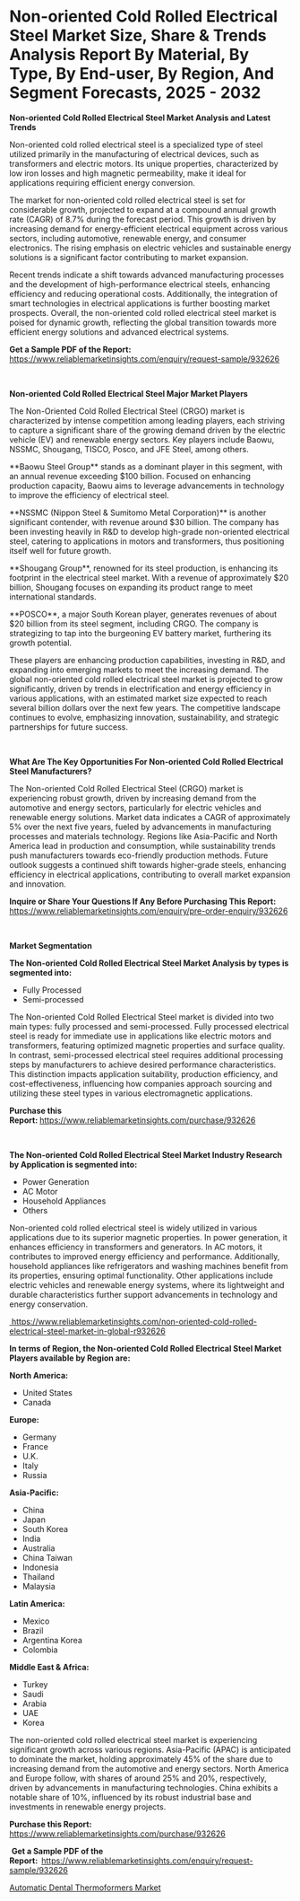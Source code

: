 <p><h1>Non-oriented Cold Rolled Electrical Steel Market Size, Share & Trends Analysis Report By Material, By Type, By End-user, By Region, And Segment Forecasts, 2025 - 2032</h1></p><p><strong>Non-oriented Cold Rolled Electrical Steel Market Analysis and Latest Trends</strong></p>
<p><p>Non-oriented cold rolled electrical steel is a specialized type of steel utilized primarily in the manufacturing of electrical devices, such as transformers and electric motors. Its unique properties, characterized by low iron losses and high magnetic permeability, make it ideal for applications requiring efficient energy conversion.</p><p>The market for non-oriented cold rolled electrical steel is set for considerable growth, projected to expand at a compound annual growth rate (CAGR) of 8.7% during the forecast period. This growth is driven by increasing demand for energy-efficient electrical equipment across various sectors, including automotive, renewable energy, and consumer electronics. The rising emphasis on electric vehicles and sustainable energy solutions is a significant factor contributing to market expansion.</p><p>Recent trends indicate a shift towards advanced manufacturing processes and the development of high-performance electrical steels, enhancing efficiency and reducing operational costs. Additionally, the integration of smart technologies in electrical applications is further boosting market prospects. Overall, the non-oriented cold rolled electrical steel market is poised for dynamic growth, reflecting the global transition towards more efficient energy solutions and advanced electrical systems.</p></p>
<p><strong>Get a Sample PDF of the Report:&nbsp;</strong> <a href="https://www.reliablemarketinsights.com/enquiry/request-sample/932626?utm_campaign=3015&utm_medium=2&utm_source=Github&utm_content=ia&utm_term=21032025&utm_id=non-oriented-cold-rolled-electrical-steel">https://www.reliablemarketinsights.com/enquiry/request-sample/932626</a></p>
<p>&nbsp;</p>
<p><strong>Non-oriented Cold Rolled Electrical Steel Major Market Players</strong></p>
<p><p>The Non-Oriented Cold Rolled Electrical Steel (CRGO) market is characterized by intense competition among leading players, each striving to capture a significant share of the growing demand driven by the electric vehicle (EV) and renewable energy sectors. Key players include Baowu, NSSMC, Shougang, TISCO, Posco, and JFE Steel, among others.</p><p>**Baowu Steel Group** stands as a dominant player in this segment, with an annual revenue exceeding $100 billion. Focused on enhancing production capacity, Baowu aims to leverage advancements in technology to improve the efficiency of electrical steel.</p><p>**NSSMC (Nippon Steel & Sumitomo Metal Corporation)** is another significant contender, with revenue around $30 billion. The company has been investing heavily in R&D to develop high-grade non-oriented electrical steel, catering to applications in motors and transformers, thus positioning itself well for future growth.</p><p>**Shougang Group**, renowned for its steel production, is enhancing its footprint in the electrical steel market. With a revenue of approximately $20 billion, Shougang focuses on expanding its product range to meet international standards.</p><p>**POSCO**, a major South Korean player, generates revenues of about $20 billion from its steel segment, including CRGO. The company is strategizing to tap into the burgeoning EV battery market, furthering its growth potential.</p><p>These players are enhancing production capabilities, investing in R&D, and expanding into emerging markets to meet the increasing demand. The global non-oriented cold rolled electrical steel market is projected to grow significantly, driven by trends in electrification and energy efficiency in various applications, with an estimated market size expected to reach several billion dollars over the next few years. The competitive landscape continues to evolve, emphasizing innovation, sustainability, and strategic partnerships for future success.</p></p>
<p>&nbsp;</p>
<p><strong>What Are The Key Opportunities For Non-oriented Cold Rolled Electrical Steel Manufacturers?</strong></p>
<p><p>The Non-oriented Cold Rolled Electrical Steel (CRGO) market is experiencing robust growth, driven by increasing demand from the automotive and energy sectors, particularly for electric vehicles and renewable energy solutions. Market data indicates a CAGR of approximately 5% over the next five years, fueled by advancements in manufacturing processes and materials technology. Regions like Asia-Pacific and North America lead in production and consumption, while sustainability trends push manufacturers towards eco-friendly production methods. Future outlook suggests a continued shift towards higher-grade steels, enhancing efficiency in electrical applications, contributing to overall market expansion and innovation.</p></p>
<p><strong>Inquire or Share Your Questions If Any Before Purchasing This Report:</strong> <a href="https://www.reliablemarketinsights.com/enquiry/pre-order-enquiry/932626?utm_campaign=3015&utm_medium=2&utm_source=Github&utm_content=ia&utm_term=21032025&utm_id=non-oriented-cold-rolled-electrical-steel">https://www.reliablemarketinsights.com/enquiry/pre-order-enquiry/932626</a></p>
<p>&nbsp;</p>
<p><strong>Market Segmentation</strong></p>
<p><strong>The Non-oriented Cold Rolled Electrical Steel Market Analysis by types is segmented into:</strong></p>
<p><ul><li>Fully Processed</li><li>Semi-processed</li></ul></p>
<p><p>The Non-oriented Cold Rolled Electrical Steel market is divided into two main types: fully processed and semi-processed. Fully processed electrical steel is ready for immediate use in applications like electric motors and transformers, featuring optimized magnetic properties and surface quality. In contrast, semi-processed electrical steel requires additional processing steps by manufacturers to achieve desired performance characteristics. This distinction impacts application suitability, production efficiency, and cost-effectiveness, influencing how companies approach sourcing and utilizing these steel types in various electromagnetic applications.</p></p>
<p><strong>Purchase this Report:&nbsp;</strong><a href="https://www.reliablemarketinsights.com/purchase/932626?utm_campaign=3015&utm_medium=2&utm_source=Github&utm_content=ia&utm_term=21032025&utm_id=non-oriented-cold-rolled-electrical-steel">https://www.reliablemarketinsights.com/purchase/932626</a></p>
<p>&nbsp;</p>
<p><strong>The Non-oriented Cold Rolled Electrical Steel Market Industry Research by Application is segmented into:</strong></p>
<p><ul><li>Power Generation</li><li>AC Motor</li><li>Household Appliances</li><li>Others</li></ul></p>
<p><p>Non-oriented cold rolled electrical steel is widely utilized in various applications due to its superior magnetic properties. In power generation, it enhances efficiency in transformers and generators. In AC motors, it contributes to improved energy efficiency and performance. Additionally, household appliances like refrigerators and washing machines benefit from its properties, ensuring optimal functionality. Other applications include electric vehicles and renewable energy systems, where its lightweight and durable characteristics further support advancements in technology and energy conservation.</p></p>
<p><a href="https://www.reliablemarketinsights.com/non-oriented-cold-rolled-electrical-steel-market-in-global-r932626?utm_campaign=3015&utm_medium=2&utm_source=Github&utm_content=ia&utm_term=21032025&utm_id=non-oriented-cold-rolled-electrical-steel">&nbsp;https://www.reliablemarketinsights.com/non-oriented-cold-rolled-electrical-steel-market-in-global-r932626</a></p>
<p><strong>In terms of Region, the Non-oriented Cold Rolled Electrical Steel Market Players available by Region are:</strong></p>
<p>
    <p> <strong> North America: </strong>
        <ul>
            <li>United States</li>
            <li>Canada</li>
        </ul>
        </p> 
    <p> <strong> Europe: </strong>
        <ul>
            <li>Germany</li>
            <li>France</li>
            <li>U.K.</li>
            <li>Italy</li>
            <li>Russia</li>
        </ul>
        </p> 
    <p> <strong> Asia-Pacific: </strong>
        <ul>
            <li>China</li>
            <li>Japan</li>
            <li>South Korea</li>
            <li>India</li>
            <li>Australia</li>
            <li>China Taiwan</li>
            <li>Indonesia</li>
            <li>Thailand</li>
            <li>Malaysia</li>
        </ul>
        </p> 
    <p> <strong> Latin America: </strong>
        <ul>
            <li>Mexico</li>
            <li>Brazil</li>
            <li>Argentina Korea</li>
            <li>Colombia</li>
        </ul>
        </p> 
    <p> <strong> Middle East & Africa: </strong>
        <ul>
            <li>Turkey</li>
            <li>Saudi</li>
            <li>Arabia</li>
            <li>UAE</li>
            <li>Korea</li>
        </ul>
    </p>
    </p>
<p><p>The non-oriented cold rolled electrical steel market is experiencing significant growth across various regions. Asia-Pacific (APAC) is anticipated to dominate the market, holding approximately 45% of the share due to increasing demand from the automotive and energy sectors. North America and Europe follow, with shares of around 25% and 20%, respectively, driven by advancements in manufacturing technologies. China exhibits a notable share of 10%, influenced by its robust industrial base and investments in renewable energy projects.</p></p>
<p><strong>Purchase this Report: </strong><a href="https://www.reliablemarketinsights.com/purchase/932626?utm_campaign=3015&utm_medium=2&utm_source=Github&utm_content=ia&utm_term=21032025&utm_id=non-oriented-cold-rolled-electrical-steel">https://www.reliablemarketinsights.com/purchase/932626</a></p>
<p>&nbsp;<strong>Get a Sample PDF of the Report:&nbsp;&nbsp;</strong><a href="https://www.reliablemarketinsights.com/enquiry/request-sample/932626?utm_campaign=3015&utm_medium=2&utm_source=Github&utm_content=ia&utm_term=21032025&utm_id=non-oriented-cold-rolled-electrical-steel">https://www.reliablemarketinsights.com/enquiry/request-sample/932626</a></p>
<p><strong></strong></p>
<p><p><a href="https://github.com/jenithschijf/Market-Research-Report-List-1/blob/main/automatic-dental-thermoformers-market.md?utm_campaign=3015&utm_medium=2&utm_source=Github&utm_content=ia&utm_term=21032025&utm_id=non-oriented-cold-rolled-electrical-steel">Automatic Dental Thermoformers Market</a></p></p>